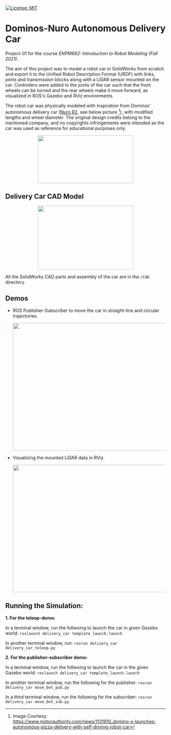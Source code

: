 [![License: MIT](https://img.shields.io/badge/License-MIT-yellow.svg)](https://opensource.org/licenses/MIT)
# Dominos-Nuro Autonomous Delivery Car

Project-01 for the course _ENPM662: Introduction to Robot Modeling (Fall 2021)_.

The aim of this project was to model a robot car in SolidWorks from scratch and export it to the Unified Robot Description Format (URDF) with links, joints and transmission blocks along with a LiDAR sensor mounted on the car. Controllers were added to the joints of the car such that the front wheels can be turned and the rear wheels make it move forward, as visualized in ROS's Gazebo and RViz environments.

The robot car was physically modeled with inspiration from Dominos' autonomous delivery car ([Nuro R2](https://www.nuro.ai/), see below picture [^1]), with modified lengths and wheel diameter. The original design credits belong to the mentioned company, and no copyrights infringements were intended as the car was used as reference for educational purposes only.

<p align="center">
  <img src="https://user-images.githubusercontent.com/40534801/190452292-7cc8bebb-735e-4df0-9a05-2d49c22804f6.jpg" width="300" height="150">
</p>



## Delivery Car CAD Model 
<p align="center">
  <img src="https://user-images.githubusercontent.com/40534801/190447697-565531a1-c546-49b5-85bf-ff634952051a.jpg" width="300" height="200">
</p>

All the SolidWorks CAD parts and assembly of the car are in the `/CAD` directory.

## Demos
* ROS Publisher-Subscriber to move the car in straight-line and circular trajectories. 
  <p align="center">
    <img src="https://user-images.githubusercontent.com/40534801/190451553-f21b54bd-c6c7-4e16-baed-29bf2082836c.gif" width="600" height="400">
  </p>

* Visualizing the mounted LiDAR data in RViz. 
  <p align="center">
    <img src="https://user-images.githubusercontent.com/40534801/190458186-2dc943f1-d527-4841-8fad-7197e41cb4b3.gif" width="600" height="400">
  </p>

## Running the Simulation:

**1. For the teleop-demo:**	

In a terminal window, run the follwoing to launch the car in given Gazebo world:
		`roslaunch delivery_car template_launch.launch` 

In another terminal window, run:
    `rosrun delivery_car delivery_car_teleop.py`


**2. For the publisher-subscriber demo:**	

In a terminal window, run the follwoing to launch the car in the given Gazebo world:
		`roslaunch delivery_car template_launch.launch` 

In another terminal window, run the following for the publisher:
    `rosrun delivery_car move_bot_pub.py`
    
In a third terminal window, run the following for the subscriber:
    `rosrun delivery_car move_bot_sub.py`
    
    
    

[^1]: Image Courtesy: https://www.motorauthority.com/news/1131910_domino-s-launches-autonomous-pizza-delivery-with-self-driving-robot-car

